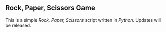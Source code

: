 ## Rock, Paper, Scissors Game
This is a simple *Rock, Paper, Scissors* script written in *Python*. Updates will be released. 
